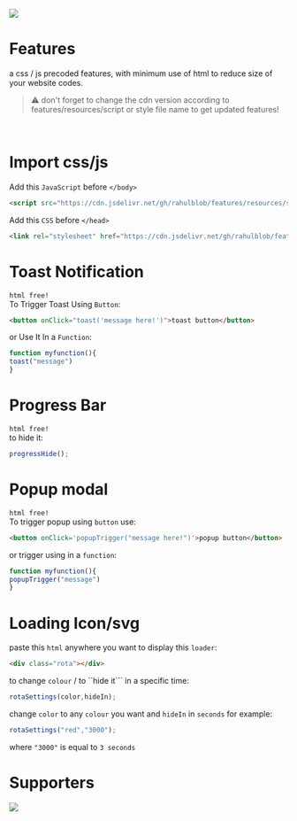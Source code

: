 <a href="https://www.buymeacoffee.com/coffeeforahul"><img src="https://img.buymeacoffee.com/button-api/?text=Buy Me A Coffee&emoji=&slug=coffeeforahul&button_colour=5F7FFF&font_colour=ffffff&font_family=Comic&outline_colour=000000&coffee_colour=FFDD00"/></a>
# Features
a css / js precoded features, with minimum use of html to reduce size of your website codes.
> :warning: don't forget to change the cdn version according to features/resources/script or style file name to get updated features!
<br>

# Import css/js

Add this ```JavaScript``` before ```</body>```
```html
<script src="https://cdn.jsdelivr.net/gh/rahulblob/features/resources/script.v2.1.js"></script>
```

Add this ```CSS``` before ```</head>```
```html
<link rel="stylesheet" href="https://cdn.jsdelivr.net/gh/rahulblob/features/resources/style.v2.css"/>
```
# Toast Notification
```html free!```<br>
To Trigger Toast Using ```Button```:
```html
<button onClick="toast('message here!')">toast button</button>
```
or Use It In a ```Function```:
```js
function myfunction(){
toast("message")
}
```

# Progress Bar
```html free!```<br>
to hide it:
```js
progressHide();
```
# Popup modal
```html free!```<br>
To trigger popup using ```button``` use:
```html
<button onClick='popupTrigger("message here!")'>popup button</button>
```
or trigger using in a ```function```:
```js
function myfunction(){
popupTrigger("message")
}
```
# Loading Icon/svg
paste this ```html``` anywhere you want to display this ```loader```:<br>
```html
<div class="rota"></div>
```
to change ```colour``` / to ``hide it``` in a specific time:<br>
```js
rotaSettings(color,hideIn);
```
change ```color``` to any ```colour``` you want and ```hideIn``` in ```seconds``` for example:
```js
rotaSettings("red","3000");
```
where ```"3000"``` is equal to ```3 seconds```
# Supporters
<a href="https://www.buymeacoffee.com/coffeeforahul"><img style="pointer-events:none;cursor:default;" src="https://img.buymeacoffee.com/button-api/?text=Total Coffees&emoji=&slug=coffeeforahul&button_colour=5F7FFF&font_colour=ffffff&font_family=Comic&outline_colour=000000&coffee_colour=FFDD00"/></a>
